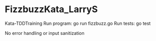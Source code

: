 # FizzbuzzKata_LarryS
Kata-TDDTraining 
Run program: go run fizzbuzz.go
Run tests: go test

No error handling or input sanitization
